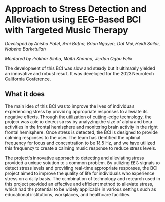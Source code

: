 # Approach to Stress Detection and Alleviation using EEG-Based BCI with Targeted Music Therapy

_Developed by Anisha Patel, Avni Bafna, Brian Nguyen, Dat Mai, Heidi Sailor, Nabeha Barkatullah_

_Mentored by Prakhar Sinha, Maitri Khanna, Jordan Ogbu Felix_

The development of this BCI was slow and steady but it ultimately yielded an innovative and robust result. It was developed for the 2023 Neurotech California Conference. 

## What it does

The main idea of this BCI was to improve the lives of individuals experiencing stress by providing appropriate responses to alleviate its negative effects. Through the utilization of cutting-edge technology, the project was able to detect stress by analyzing the size of alpha and beta activities in the frontal hemisphere and monitoring brain activity in the right frontal hemisphere. Once stress is detected, the BCI is designed to provide calming responses to the user. The team has identified the optimal frequency for focus and concentration to be 18.5 Hz, and we have utilized this frequency to create a calming music response to reduce stress levels.

The project's innovative approach to detecting and alleviating stress provided a unique solution to a common problem. By utilizing EEG signals to detect stress levels and providing real-time appropriate responses, the BCI project aimed to improve the quality of life for individuals who experience stress on a daily basis. The combination of technology and research used in this project provided an effective and efficient method to alleviate stress, which had the potential to be widely applicable in various settings such as educational institutions, workplaces, and healthcare facilities.
